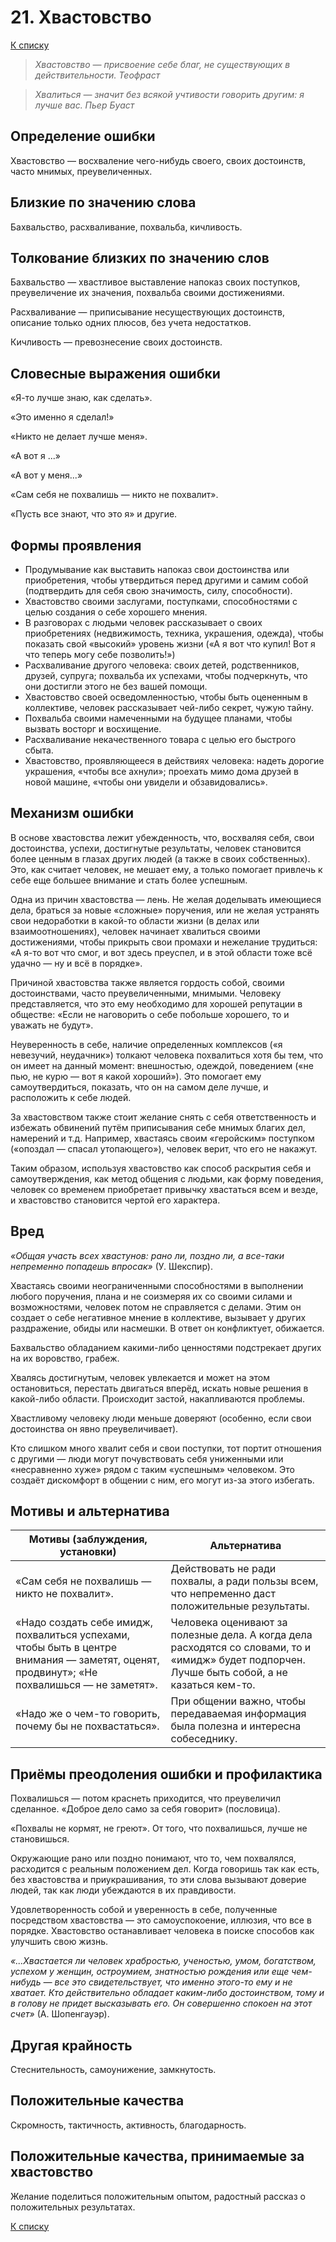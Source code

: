 # 21. Хвастовство

[К списку](000.md)

>*Хвастовство — присвоение себе благ, не существующих в действительности.
Теофраст*

>*Хвалиться — значит без всякой учтивости говорить другим: я лучше вас.
Пьер Буаст*

## Определение ошибки

Хвастовство — восхваление чего-нибудь своего, своих достоинств, часто мнимых, преувеличенных.

## Близкие по значению слова

Бахвальство, расхваливание, похвальба, кичливость.

## Толкование близких по значению слов

Бахвальство — хвастливое выставление напоказ своих поступков, преувеличение их значения, похвальба своими достижениями.

Расхваливание — приписывание несуществующих достоинств, описание только одних плюсов, без учета недостатков.

Кичливость — превознесение своих достоинств.

## Словесные выражения ошибки

«Я-то лучше знаю, как сделать».

«Это именно я сделал!»

«Никто не делает лучше меня».

«А вот я ...»

«А вот у меня...»

«Сам себя не похвалишь — никто не похвалит».

«Пусть все знают, что это я» и другие.

## Формы проявления

- Продумывание как выставить напоказ свои достоинства или приобретения, чтобы утвердиться перед другими и самим собой (подтвердить для себя свою значимость, силу, способности).
- Хвастовство своими заслугами, поступками, способностями с целью создания о себе хорошего мнения.
- В разговорах с людьми человек рассказывает о своих приобретениях (недвижимость, техника, украшения, одежда), чтобы показать свой «высокий» уровень жизни («А я вот что купил! Вот я что теперь могу себе позволить!»)
- Расхваливание другого человека: своих детей, родственников, друзей, супруга; похвальба их успехами, чтобы подчеркнуть, что они достигли этого не без вашей помощи.
- Хвастовство своей осведомленностью, чтобы быть оцененным в коллективе, человек рассказывает чей-либо секрет, чужую тайну.
- Похвальба своими намеченными на будущее планами, чтобы вызвать восторг и восхищение.
- Расхваливание некачественного товара с целью его быстрого сбыта.
- Хвастовство, проявляющееся в действиях человека: надеть дорогие украшения, «чтобы все ахнули»; проехать мимо дома друзей в новой машине, «чтобы они увидели и обзавидовались».

## Механизм ошибки

В основе хвастовства лежит убежденность, что, восхваляя себя, свои достоинства, успехи, достигнутые результаты, человек становится более ценным в глазах других людей (а также в своих собственных). Это, как считает человек, не мешает ему, а только помогает привлечь к себе еще большее внимание и стать более успешным.

Одна из причин хвастовства — лень. Не желая доделывать имеющиеся дела, браться за новые «сложные» поручения, или не желая устранять свои недоработки в какой-то области жизни (в делах или взаимоотношениях), человек начинает хвалиться своими достижениями, чтобы прикрыть свои промахи и нежелание трудиться: «А я-то вот что смог, и вот здесь преуспел, и в этой области тоже всё удачно — ну и всё в порядке».

Причиной хвастовства также является гордость собой, своими достоинствами, часто преувеличенными, мнимыми. Человеку представляется, что это ему необходимо для хорошей репутации в обществе: «Если не наговорить о себе побольше хорошего, то и уважать не будут».

Неуверенность в себе, наличие определенных комплексов («я невезучий, неудачник») толкают человека похвалиться хотя бы тем, что он имеет на данный момент: внешностью, одеждой, поведением («не пью, не курю — вот я какой хороший»). Это помогает ему самоутвердиться, показать, что он на самом деле лучше, и расположить к себе людей.

За хвастовством также стоит желание снять с себя ответственность и избежать обвинений путём приписывания себе мнимых благих дел, намерений и т.д. Например, хвастаясь своим «геройским» поступком («опоздал — спасал утопающего»), человек верит, что его не накажут.

Таким образом, используя хвастовство как способ раскрытия себя и самоутверждения, как метод общения с людьми, как форму поведения, человек со временем приобретает привычку хвастаться всем и везде, и хвастовство становится чертой его характера.

## Вред

*«Общая участь всех хвастунов: рано ли, поздно ли, а все-таки непременно попадешь впросак»* (У. Шекспир).

Хвастаясь своими неограниченными способностями в выполнении любого поручения, плана и не соизмеряя их со своими силами и возможностями, человек потом не справляется с делами. Этим он создает о себе негативное мнение в коллективе, вызывает у других раздражение, обиды или насмешки. В ответ он конфликтует, обижается.

Бахвальство обладанием какими-либо ценностями подстрекает других на их воровство, грабеж.

Хвалясь достигнутым, человек увлекается и может на этом остановиться, перестать двигаться вперёд, искать новые решения в какой-либо области. Происходит застой, накапливаются проблемы.

Хвастливому человеку люди меньше доверяют (особенно, если свои достоинства он явно преувеличивает).

Кто слишком много хвалит себя и свои поступки, тот портит отношения с другими — люди могут почувствовать себя униженными или «несравненно хуже» рядом с таким «успешным» человеком. Это создаёт дискомфорт в общении с ним, его могут из-за этого избегать.

## Мотивы и альтернатива

Мотивы (заблуждения, установки) | Альтернатива
------------------------------- | ------------
«Сам себя не похвалишь — никто не похвалит».|Действовать не ради похвалы, а ради пользы всем, что непременно даст положительные результаты.
«Надо создать себе имидж, похвалиться успехами, чтобы быть в центре внимания — заметят, оценят, продвинут»; «Не похвалишься — не заметят». | Человека оценивают за полезные дела. А когда дела расходятся со словами, то и «имидж» будет подпорчен. Лучше быть собой, а не казаться кем-то.
«Надо же о чем-то говорить, почему бы не похвастаться». | При общении важно, чтобы передаваемая информация была полезна и интересна собеседнику.

## Приёмы преодоления ошибки и профилактика

Похвалишься — потом краснеть приходится, что преувеличил сделанное. «Доброе дело само за себя говорит» (пословица).

«Похвалы не кормят, не греют». От того, что похвалишься, лучше не становишься.

Окружающие рано или поздно понимают, что то, чем похвалялся, расходится с реальным положением дел. Когда говоришь так как есть, без хвастовства и приукрашивания, то эти слова вызывают доверие людей, так как люди убеждаются в их правдивости.

Удовлетворенность собой и уверенность в себе, полученные посредством хвастовства — это самоуспокоение, иллюзия, что все в порядке. Хвастовство останавливает человека в поиске способов как улучшить свою жизнь.

 *«...Хвастается ли человек храбростью, ученостью, умом, богатством, успехом у женщин, остроумием, знатностью рождения или еще чем-нибудь — все это свидетельствует, что именно этого-то ему и не хватает. Кто действительно обладает каким-либо достоинством, тому и в голову не придет высказывать его. Он совершенно спокоен на этот счет»* (А. Шопенгауэр).

## Другая крайность

Стеснительность, самоунижение, замкнутость.

## Положительные качества

Скромность, тактичность, активность, благодарность.

## Положительные качества, принимаемые за хвастовство

Желание поделиться положительным опытом, радостный рассказ о положительных результатах.

[К списку](000.md)
